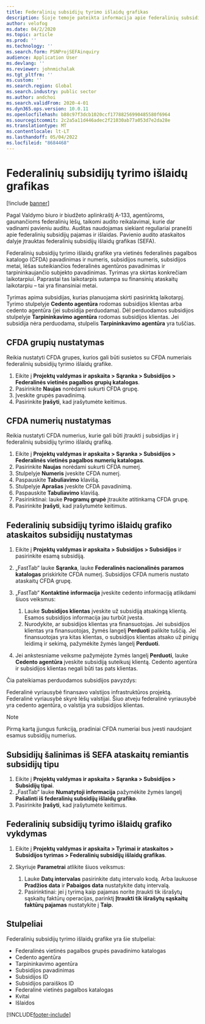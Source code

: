 ```yaml
---
title: Federalinių subsidijų tyrimo išlaidų grafikas
description: Šioje temoje pateikta informacija apie federalinių subsidijų tyrimo išlaidų grafiką.
author: velofog
ms.date: 04/2/2020
ms.topic: article
ms.prod: ''
ms.technology: ''
ms.search.form: PSNProjSEFAinquiry
audience: Application User
ms.devlang: ''
ms.reviewer: johnmichalak
ms.tgt_pltfrm: ''
ms.custom: ''
ms.search.region: Global
ms.search.industry: public sector
ms.author: andchoi
ms.search.validFrom: 2020-4-01
ms.dyn365.ops.version: 10.0.11
ms.openlocfilehash: b88c97f3dcb1020ccf17788256990485580f6964
ms.sourcegitcommit: 2c2a5a11d446adec2f21030ab77a053d7e2da28e
ms.translationtype: MT
ms.contentlocale: lt-LT
ms.lasthandoff: 05/04/2022
ms.locfileid: "8684468"
---
```

# <a name="schedule-of-expenditures-of-federal-awards-inquiry"></a>Federalinių subsidijų tyrimo išlaidų grafikas

[!include [banner](../includes/banner.md)]

Pagal Valdymo biuro ir biudžeto aplinkraštį A-133, agentūroms, gaunančioms federalinių lėšų, taikomi audito reikalavimai, kurie dar vadinami pavieniu auditu. Auditas naudojamas siekiant reguliariai pranešti apie federalinių subsidijų pajamas ir išlaidas. Pavienio audito ataskaitos dalyje įtrauktas federalinių subsidijų išlaidų grafikas (SEFA).

Federalinių subsidijų tyrimo išlaidų grafike yra vietinės federalinės pagalbos katalogo (CFDA) pavadinimas ir numeris, subsidijos numeris, subsidijos metai, lėšas suteikiančios federalinės agentūros pavadinimas ir tarpininkaujančio subjekto pavadinimas. Tyrimas yra skirtas konkrečiam laikotarpiui. Paprastai tas laikotarpis sutampa su finansinių ataskaitų laikotarpiu – tai yra finansiniai metai.

Tyrimas apima subsidijas, kurias planuojama skirti pasirinktą laikotarpį. Tyrimo stulpelyje **Cedento agentūra** rodomas subsidijos klientas arba cedento agentūra (jei subsidija perduodama). Dėl perduodamos subsidijos stulpelyje **Tarpininkavimo agentūra** rodomas subsidijos klientas. Jei subsidija nėra perduodama, stulpelis **Tarpininkavimo agentūra** yra tuščias.

## <a name="set-up-the-cfda-clusters"></a>CFDA grupių nustatymas

Reikia nustatyti CFDA grupes, kurios gali būti susietos su CFDA numeriais federalinių subsidijų tyrimo išlaidų grafike.

1. Eikite į **Projektų valdymas ir apskaita \> Sąranka \> Subsidijos \> Federalinės vietinės pagalbos grupių katalogas**.
2. Pasirinkite **Naujas** norėdami sukurti CFDA grupę.
3. Įveskite grupės pavadinimą.
4. Pasirinkite **Įrašyti**, kad įrašytumėte keitimus.

## <a name="set-up-cfda-numbers"></a>CFDA numerių nustatymas

Reikia nustatyti CFDA numerius, kurie gali būti įtraukti į subsidijas ir į federalinių subsidijų tyrimo išlaidų grafiką.

1. Eikite į **Projektų valdymas ir apskaita \> Sąranka \> Subsidijos \> Federalinės vietinės pagalbos numerių katalogas**.
2. Pasirinkite **Naujas** norėdami sukurti CFDA numerį.
3. Stulpelyje **Numeris** įveskite CFDA numerį.
4. Paspauskite **Tabuliavimo** klavišą.
5. Stulpelyje **Aprašas** įveskite CFDA pavadinimą.
6. Paspauskite **Tabuliavimo** klavišą.
7. Pasirinktinai: lauke **Programų grupė** įtraukite atitinkamą CFDA grupę.
8. Pasirinkite **Įrašyti**, kad įrašytumėte keitimus.

## <a name="set-up-grants-to-report-for-the-schedule-of-expenditures-of-federal-awards-inquiry"></a>Federalinių subsidijų tyrimo išlaidų grafiko ataskaitos subsidijų nustatymas

1. Eikite į **Projektų valdymas ir apskaita \> Subsidijos \> Subsidijos** ir pasirinkite esamą subsidiją.
2. „FastTab“ lauke **Sąranka**, lauke **Federalinės nacionalinės paramos katalogas** priskirkite CFDA numerį. Subsidijos CFDA numeris nustato ataskaitų CFDA grupę.
3. „FastTab“ **Kontaktinė informacija** įveskite cedento informaciją atlikdami šiuos veiksmus:

    1. Lauke **Subsidijos klientas** įveskite už subsidiją atsakingą klientą. Esamos subsidijos informacija jau turbūt įvesta.
    2. Nurodykite, ar subsidijos klientas yra finansuotojas. Jei subsidijos klientas yra finansuotojas, žymės langelį **Perduoti** palikite tuščią. Jei finansuotojas yra kitas klientas, o subsidijos klientas atsako už pinigų leidimą ir sekimą, pažymėkite žymės langelį **Perduoti**.

4. Jei ankstesniame veiksme pažymėjote žymės langelį **Perduoti**, lauke **Cedento agentūra** įveskite subsidiją suteikusį klientą. Cedento agentūra ir subsidijos klientas negali būti tas pats klientas.

Čia pateikiamas perduodamos subsidijos pavyzdys:

Federalinė vyriausybė finansavo valstijos infrastruktūros projektą. Federalinė vyriausybė skyrė lėšų valstijai. Šiuo atveju federalinė vyriausybė yra cedento agentūra, o valstija yra subsidijos klientas.

> [!NOTE] 
> Pirmą kartą įjungus funkciją, pradiniai CFDA numeriai bus įvesti naudojant esamus subsidijų numerius.

## <a name="exclude-grants-from-sefa-reporting-based-on-the-grant-type"></a>Subsidijų šalinimas iš SEFA ataskaitų remiantis subsidijų tipu

1. Eikite į **Projektų valdymas ir apskaita \> Sąranka \> Subsidijos \> Subsidijų tipai**.
2. „FastTab“ lauke **Numatytoji informacija** pažymėkite žymės langelį **Pašalinti iš federalinių subsidijų išlaidų grafiko**.
3. Pasirinkite **Įrašyti**, kad įrašytumėte keitimus.

## <a name="run-the-schedule-of-expenditures-of-federal-awards-inquiry"></a>Federalinių subsidijų tyrimo išlaidų grafiko vykdymas

1. Eikite į **Projektų valdymas ir apskaita \> Tyrimai ir ataskaitos \> Subsidijos tyrimas \> Federalinių subsidijų išlaidų grafikas**.
2. Skyriuje **Parametrai** atlikite šiuos veiksmus:

    1. Lauke **Datų intervalas** pasirinkite datų intervalo kodą. Arba laukuose **Pradžios data** ir **Pabaigos data** nustatykite datų intervalą.
    2. Pasirinktinai: jei į tyrimą kaip pajamas norite įtraukti tik išrašytų sąskaitų faktūrų operacijas, parinktį **Įtraukti tik išrašytų sąskaitų faktūrų pajamas** nustatykite į **Taip**.

## <a name="columns"></a>Stulpeliai

Federalinių subsidijų tyrimo išlaidų grafike yra šie stulpeliai:

- Federalinės vietinės pagalbos grupės pavadinimo katalogas
- Cedento agentūra
- Tarpininkavimo agentūra
- Subsidijos pavadinimas
- Subsidijos ID
- Subsidijos paraiškos ID
- Federalinė vietinės pagalbos katalogas
- Kvitai
- Išlaidos


[!INCLUDE[footer-include](../includes/footer-banner.md)]